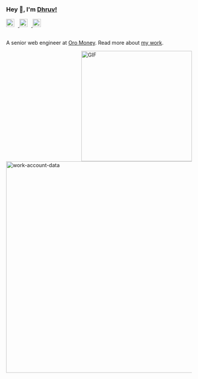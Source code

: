 ### Hey 👋, I'm [Dhruv!](https://www.notion.so/Project-Showcase-45213d427d3949f694ae2c1966bb96a3)

<a href="https://twitter.com/dhruvbhatnagar0">
  <img style="margin-right: 10px" alt="Dhruv Bhatnagar | Twitter" width="22px" src="https://cdn.jsdelivr.net/npm/simple-icons@v3/icons/twitter.svg" />
</a>
<a href="https://www.linkedin.com/in/dhruvbhatnagar10/">
  <img style="margin-right: 10px" alt="Dhruv Bhatnagar | LinkdeIn" width="22px" src="https://cdn.jsdelivr.net/npm/simple-icons@v3/icons/linkedin.svg" />
</a>
<a href="https://leetcode.com/dhruvbhatnagar10/">
  <img style="margin-right: 10px; color: blue;" alt="Dhruv Bhatnagar | Leetcode" width="22px" src="https://cdn.jsdelivr.net/npm/simple-icons@v3/icons/leetcode.svg" />
</a>



<br />
<br />

A senior web engineer at [Oro Money](https://oromoney.in/). Read more about [my work](https://dhrv.xyz/work).

<img align="right" width="300" alt="GIF" src="https://media.giphy.com/media/p4NLw3I4U0idi/source.gif" />

<img width="939" height="575" alt="work-account-data" src="https://github.com/user-attachments/assets/181898e8-7f2c-459e-8e7f-8564f33f2cf6" />

<!-- 
### What am I doing these days?

- 👨🏽‍💻  I’m currently working on building my competency;
- 🌱 By learning Data structures & Algorithms;
- 🤔 And, also looking for referrals in SDE role;
- ⚡  A fun fact being I'm a lucid dreamer;
- 🔭 Who is avidly interested in mental models; -->

